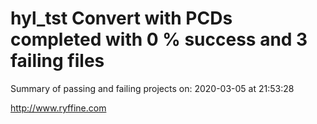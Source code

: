 # hyl_tst Convert with PCDs completed with 0 % success and 3 failing files

Summary of passing and failing projects on: 2020-03-05 at 21:53:28

http://www.ryffine.com
